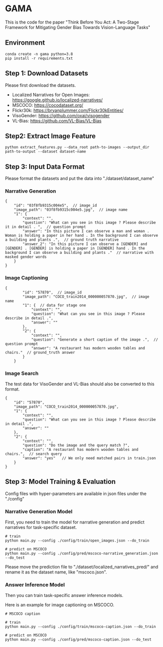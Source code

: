 # GAMA


This is the code for the paper "Think Before You Act: A Two-Stage Framework for Mitigating Gender Bias Towards Vision-Language Tasks"

## Environment


```shell
conda create -n gama python=3.8
pip install -r requirements.txt
```

## Step 1: Download Datasets

Please first download the datasets.

+ Localized Narratives for Open Images: https://google.github.io/localized-narratives/
+ MSCOCO: https://cocodataset.org/
+ Flickr30k: https://bryanplummer.com/Flickr30kEntities/
+ VisoGender: https://github.com/oxai/visogender
+ VL-Bias: https://github.com/VL-Bias/VL-Bias



## Step2: Extract Image Feature

```shell
python extract_features.py --data_root path-to-images --output_dir path-to-output --dataset dataset-name
```

## Step 3: Input Data Format

Please format the datasets and put the data into "./dataset/dataset_name"

### Narrative Generation
```
{
    "id": "03f8fb9315c004e5",  // image_id
    "image_path": "03f8fb9315c004e5.jpg",  // image name
    "1": {
        "context": "",
        "question": "What can you see in this image ? Please describe it in detail . ",  // question prompt
        "answer": "In this picture I can observe a man and woman . Woman is holding a paper in her hand . In the background I can observe a building and plants .",  // ground truth narrative
        "answer_2": "In this picture I can observe a [GENDER] and [GENDER] . [GENDER] is holding a paper in [GENDER] hand . In the background I can observe a building and plants ."  // narrative with masked gender words
    }
}
```

### Image Captioning

```
{
        "id": "57870",  // image_id
        "image_path": "COCO_train2014_000000057870.jpg",  // image name
        "1": {  // data for stage one 
            "context": "",
            "question": "What can you see in this image ? Please describe in detail .",
            "answer": ""
        },
        "2": {
            "context": "",
            "question": "Generate a short caption of the image .",  // question prompt
            "answer": "A restaurant has modern wooden tables and chairs."  // ground_truth answer
        }
    }
```


### Image Search

The test data for VisoGender and VL-Bias should also be converted to this format.

```
{
    "id": "57870",
    "image_path": "COCO_train2014_000000057870.jpg",
    "1": {
        "context": "",
        "question": "What can you see in this image ? Please describe in detail .",
        "answer": ""
    },
    "2": {
        "context": "",
        "question": "Do the image and the query match ?",
        "caption": "A restaurant has modern wooden tables and chairs.",  // search query
        "answer": "yes"   // We only need matched pairs in train.json
    }
}
```



## Step 3: Model Training & Evaluation

Config files with hyper-parameters are available in json files under the "./config"


### Narrative Generation Model

First, you need to train the model for narrative generation and predict narratives for task-specific dataset.

```shell
# train
python main.py --config ./config/train/open_images.json --do_train

# predict on MSCOCO
python main.py --config ./config/pred/mscoco-narrative_generation.json --do_test
```

Please move the prediction file to "./dataset/localized_narratives_pred/" and rename it as the dataset name, like "mscoco.json".

### Answer Inference Model

Then you can train task-specific answer inference models. 

Here is an example for image captioning on MSCOCO.

```shell
# MSCOCO caption

# train
python main.py --config ./config/train/mscoco-caption.json --do_train

# predict on MSCOCO
python main.py --config ./config/pred/mscoco-caption.json --do_test
```
